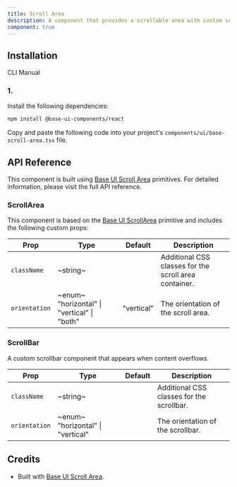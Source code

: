 ```yaml
---
title: Scroll Area
description: A component that provides a scrollable area with custom scrollbars, built with Base UI components.
component: true
---
```


## Installation

CLI
Manual

### 1.

Install the following dependencies:

```bash
npm install @base-ui-components/react
```

Copy and paste the following code into your project's `components/ui/base-scroll-area.tsx` file.

## API Reference

This component is built using [Base UI Scroll Area](https://base-ui.com/react/components/scroll-area) primitives. For detailed information, please visit the full API reference.

### ScrollArea

This component is based on the [Base UI ScrollArea](https://base-ui.com/react/components/scroll-area) primitive and includes the following custom props:

| **Prop**      | **Type**                                    | **Default** | **Description**                                       |
| ------------- | ------------------------------------------- | ----------- | ----------------------------------------------------- |
| `className`   | ~string~                                    |             | Additional CSS classes for the scroll area container. |
| `orientation` | ~enum~ "horizontal" \| "vertical" \| "both" | "vertical"  | The orientation of the scroll area.                   |

### ScrollBar

A custom scrollbar component that appears when content overflows.

| **Prop**      | **Type**                          | **Default** | **Description**                           |
| ------------- | --------------------------------- | ----------- | ----------------------------------------- |
| `className`   | ~string~                          |             | Additional CSS classes for the scrollbar. |
| `orientation` | ~enum~ "horizontal" \| "vertical" |             | The orientation of the scrollbar.         |

## Credits

- Built with [Base UI Scroll Area](https://base-ui.com/react/components/scroll-area).
